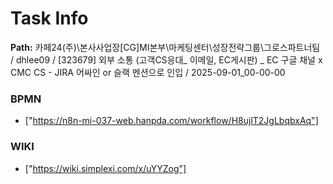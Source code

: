 # Task Info

**Path:** 카페24(주)\본사사업장\[CG]MI본부\마케팅센터\성장전략그룹\그로스파트너팀 / dhlee09 / [323679] 외부 소통 (고객CS응대_ 이메일, EC게시판) _ EC 구글 채널 x CMC CS - JIRA 어싸인 or 슬랙 멘션으로 인입 / 2025-09-01_00-00-00

### BPMN
- ["https://n8n-mi-037-web.hanpda.com/workflow/H8ujlT2JgLbqbxAq"]

### WIKI
- ["https://wiki.simplexi.com/x/uYYZog"]

